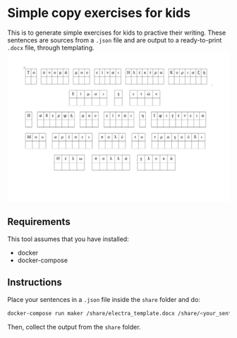 # Simple copy exercises for kids

This is to generate simple exercises for kids to practive their writing. These sentences are sources from a `.json` file and are output to a ready-to-print `.docx` file, through templating.
![Example](img/example.png)

## Requirements

This tool assumes that you have installed:
- docker
- docker-compose

## Instructions

Place your sentences in a `.json` file inside the `share` folder and do:

```bash
docker-compose run maker /share/electra_template.docx /share/<your_sentences>.json /share/<your_output>.docx
```

Then, collect the output from the `share` folder.